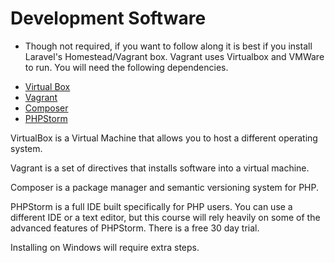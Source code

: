 # Development Software

* Though not required, if you want to follow along it is best if you install Laravel's Homestead/Vagrant box.  Vagrant uses Virtualbox and VMWare to run.  You will need the following dependencies.

- [Virtual Box](https://www.virtualbox.org/wiki/VirtualBox)
- [Vagrant](https://www.vagrantup.com/)
- [Composer](https://getcomposer.org/)
- [PHPStorm](https://www.jetbrains.com/phpstorm/)

VirtualBox is a Virtual Machine that allows you to host a different operating system.

Vagrant is a set of directives that installs software into a virtual machine.

Composer is a package manager and semantic versioning system for PHP.

PHPStorm is a full IDE built specifically for PHP users.  You can use a different IDE or a text editor, but this course will rely heavily on some of the advanced features of PHPStorm.  There is a free 30 day trial.

Installing on Windows will require extra steps.